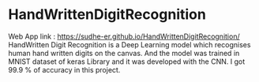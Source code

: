 # HandWrittenDigitRecognition
Web App link : https://sudhe-er.github.io/HandWrittenDigitRecognition/
HandWritten Digit Recognition is a Deep Learning model which recognises human hand written digits on the canvas.
And the model was trained in MNIST dataset of keras Library and it was developed with the CNN.
I got 99.9 % of accuracy in this project. 